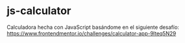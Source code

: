 # js-calculator
Calculadora hecha con JavaScript basándome en el siguiente desafío: https://www.frontendmentor.io/challenges/calculator-app-9lteq5N29
